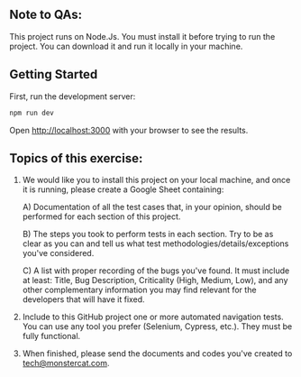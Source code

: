 ## Note to QAs:
This project runs on Node.Js. You must install it before trying to run the project. You can download it and run it locally in your machine.

## Getting Started

First, run the development server:

```bash
npm run dev
```

Open [http://localhost:3000](http://localhost:3000) with your browser to see the results.


## Topics of this exercise:

1) We would like you to install this project on your local machine, and once it is running, please create a Google Sheet containing:

	A)	Documentation of all the test cases that, in your opinion, should be performed for each section of this project.

	B) 	The steps you took to perform tests in each section. Try to be as clear as you can and tell us what test methodologies/details/exceptions you've considered.

	C) 	A list with proper recording of the bugs you've found. It must include at least: Title, Bug Description, Criticality (High, Medium, Low), and any other complementary information you may find relevant for the developers that will have it fixed.

2) Include to this GitHub project one or more automated navigation tests. You can use any tool you prefer (Selenium, Cypress, etc.). They must be fully functional.


3) When finished, please send the documents and codes you've created to tech@monstercat.com.